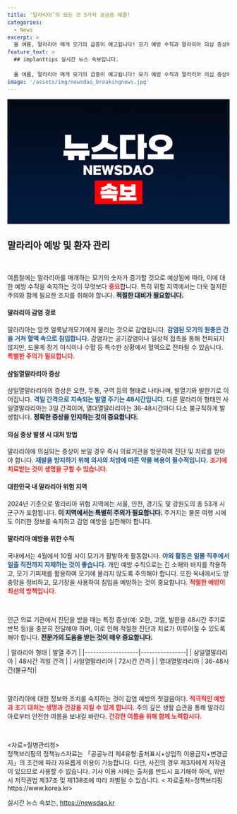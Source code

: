 ```yaml
---
title: ‘말라리아’의 모든 것 5가지 궁금증 해결!
categories:
  - News
excerpt: >
  올 여름, 말라리아 매개 모기의 급증이 예고됩니다! 모기 예방 수칙과 말라리아 의심 증상에 대한 필수 정보를 통해 건강을 지키세요. 지금 확인하세요!
feature_text: >
  ## implanttips 실시간 뉴스 속보입니다.

  올 여름, 말라리아 매개 모기의 급증이 예고됩니다! 모기 예방 수칙과 말라리아 의심 증상에 대한 필수 정보를 통해 건강을 지키세요. 지금 확인하세요!
image: '/assets/img/newsdao_breakingnews.jpg'
---
```


<p><img src="/assets/img/newsdao_breakingnews.jpg" alt="implanttips 속보" /></p>

<h2 data-ke-size="size26">말라리아 예방 및 환자 관리</h2>

<p data-ke-size="size16">&nbsp;</p>

<p>여름철에는 말라리아를 매개하는 모기의 숫자가 증가할 것으로 예상됨에 따라, 이에 대한 예방 수칙을 숙지하는 것이 무엇보다 <b><span style="color: #ee2323;">중요</span></b>합니다. 특히 위험 지역에서는 더욱 철저한 주의와 함께 필요한 조치를 취해야 합니다. <b><span style="background-color: #21538527;">적절한 대비가 필요합니다.</span></b> </p>

<h4>말라리아 감염 경로</h4>

<p>말라리아는 암컷 얼룩날개모기에게 물리는 것으로 감염됩니다. <b><span style="color: #1a5490;">감염된 모기의 원충은 간을 거쳐 혈액 속으로 침입합니다.</span></b> 감염자는 공기감염이나 일상적 접촉을 통해 전파되지 않지만, 드물게 장기 이식이나 수혈 등 특수한 상황에서 혈액으로 전파될 수 있습니다. <b><span style="color: #ee2323;">특별한 주의가 필요합니다.</span></b></p>

<h4>삼일열말라리아 증상</h4>

<p>삼일열말라리아의 증상은 오한, 두통, 구역 등의 형태로 나타나며, 발열기와 발한기로 이어집니다. <b><span style="color: #1a5490;">격일 간격으로 지속되는 발열 주기는 48시간입니다.</span></b> 다른 말라리아 형태인 사일열말라리아는 3일 간격이며, 열대열말라리아는 36-48시간마다 다소 불규칙하게 발생합니다. <b><span style="background-color: #21538527;">정확한 증상을 인지하는 것이 중요합니다.</span></b></p>

<h4>의심 증상 발생 시 대처 방법</h4>

<p>말라리아에 의심되는 증상이 보일 경우 즉시 의료기관을 방문하여 진단 및 치료를 받아야 합니다. <b><span style="color: #1a5490;">재발을 방지하기 위해 의사의 처방에 따른 약물 복용이 필수적입니다.</span></b> <b><span style="color: #ee2323;">조기에 치료받는 것이 생명을 구할 수 있습니다.</span></b></p>

<h4>대한민국 내 말라리아 위험 지역</h4>

<p>2024년 기준으로 말라리아 위험 지역에는 서울, 인천, 경기도 및 강원도의 총 53개 시군구가 포함됩니다. <b><span style="background-color: #21538527;">이 지역에서는 특별히 주의가 필요합니다.</span></b> 주거지는 물론 여행 시에도 이러한 정보를 숙지하고 감염 예방을 실천해야 합니다. </p>

<h4>말라리아 예방을 위한 수칙</h4>

<p>국내에서는 4월에서 10월 사이 모기가 활발하게 활동합니다. <b><span style="color: #1a5490;">야외 활동은 일몰 직후에서 일출 직전까지 자제하는 것이 좋습니다.</span></b> 개인 예방 수칙으로는 긴 소매와 바지를 착용하고, 모기 기피제를 활용하여 모기에 물리지 않도록 주의해야 합니다. 또한 옥내에서도 방충망을 정비하고, 모기장을 사용하여 침입을 예방하는 것이 중요합니다. <b><span style="color: #ee2323;">적절한 예방이 최선의 방책입니다.</span></b> </p>

<p data-ke-size="size16">&nbsp;</p>

<p>인근 의료 기관에서 진단을 받을 때는 특정 증상(예: 오한, 고열, 발한을 48시간 주기로 반복 등)을 충분히 전달해야 하며, 이로 인해 적절한 진단과 치료가 이루어질 수 있도록 해야 합니다. <b><span style="background-color: #21538527;">전문가의 도움을 받는 것이 매우 중요합니다.</span></b></p>

<p>| 말라리아 형태         | 발열 주기       |
|-------------------|----------------|
| 삼일열말라리아      | 48시간 격일 간격  |
| 사일열말라리아      | 72시간 간격    |
| 열대열말라리아      | 36-48시간(불규칙)|</p>

<p data-ke-size="size16">&nbsp;</p>

<p>말라리아에 대한 정보와 조치를 숙지하는 것이 감염 예방의 첫걸음이다. <b><span style="color: #ee2323;">적극적인 예방과 조기 대처는 생명과 건강을 지킬 수 있게 합니다.</span></b> 주의 깊은 생활 습관을 통해 말라리아로부터 안전한 여름을 보내길 바란다. <b><span style="color: #ee2323;">건강한 여름을 위해 함께 노력합시다.</span></b> </p>

<p data-ke-size="size16">&nbsp;</p> 

<p>&lt;자료=질병관리청&gt; <br>
정책브리핑의 정책뉴스자료는 「공공누리 제4유형:출처표시+상업적 이용금지+변경금지」의 조건에 따라 자유롭게 이용이 가능합니다. 다만, 사진의 경우 제3자에게 저작권이 있으므로 사용할 수 없습니다. 기사 이용 시에는 출처를 반드시 표기해야 하며, 위반 시 저작권법 제37조 및 제138조에 따라 처벌될 수 있습니다. &lt; 자료출처=정책브리핑 https://www.korea.kr></p>
실시간 뉴스 속보는, <a href="https://newsdao.kr" rel="dofollow">https://newsdao.kr</a>


